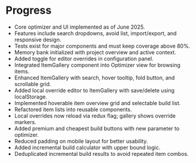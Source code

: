 # Progress

- Core optimizer and UI implemented as of June 2025.
- Features include search dropdowns, avoid list, import/export, and responsive design.
- Tests exist for major components and must keep coverage above 80%.
- Memory bank initialized with project overview and active context.
- Added toggle for editor overrides in configuration panel.
- Integrated ItemGallery component into Optimizer view for browsing items.
- Enhanced ItemGallery with search, hover tooltip, fold button, and scrollable grid.
- Added local override editor to ItemGallery with save/delete using localStorage.
- Implemented hoverable item overview grid and selectable build list.
- Refactored item lists into reusable components.
- Local overrides now reload via redux flag; gallery shows override markers.
- Added premium and cheapest build buttons with new parameter to optimizer.
- Reduced padding on mobile layout for better usability.
- Added incremental build calculator with upper bound logic.
- Deduplicated incremental build results to avoid repeated item combos.
